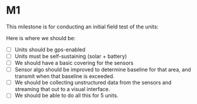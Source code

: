 # M1

This milestone is for conducting an initial field test of the units:

Here is where we should be:

- [ ] Units should be gps-enabled
- [ ] Units must be self-sustaining (solar + battery)
- [ ] We should have a basic covering for the sensors
- [ ] Sensor algo should be improved to determine baseline for that area, and transmit when that baseline is exceeded.  
- [ ] We should be collecting unstructured data from the sensors and streaming that out to a visual interface.  
- [ ] We should be able to do all this for 5 units.
